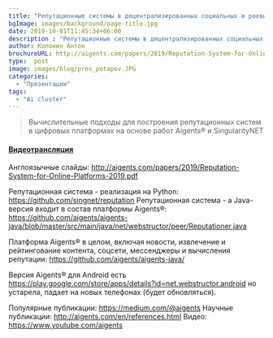 ```yaml
---
title: "Репутационные системы в децентрализированных социальных и роевых средах"
bgImage: images/background/page-title.jpg
date: 2019-10-01T11:45:34+06:00
description : "Репутационные системы в децентрализированных социальных и роевых средах"
author: Колонин Антон 
brochureURL: http://aigents.com/papers/2019/Reputation-System-for-Online-Platforms-2019-ru.pdf
type:  post
image: images/blog/pres_potapov.JPG
categories: 
  - "Презентации"
tags:
  - "Ai cluster"
---
```


>Вычислительные подходы для построения репутационных систем в цифровых платформах на основе работ Aigents® и SingularityNET 
#### [Видеотрансляция](https://www.youtube.com/watch?time_continue=5&v=MmQkHNT0WdY&feature=emb_logo)

Англоязычные слайды:
http://aigents.com/papers/2019/Reputation-System-for-Online-Platforms-2019.pdf

Репутационная система - реализация на Python: https://github.com/singnet/reputation
Репутационная система - а Java-версия входит в состав платформы Aigents®: https://github.com/aigents/aigents-java/blob/master/src/main/java/net/webstructor/peer/Reputationer.java

Платформа Aigents® в целом, включая новости, извлечение и рейтингование контента, соцсети, мессенджеры и вычисления репутации: https://github.com/aigents/aigents-java/

Версия Aigents® для Android есть https://play.google.com/store/apps/details?id=net.webstructor.android но устарела, падает на новых телефонах (будет обновляться).

Популярные публикации: https://medium.com/@aigents
Научные публикации: http://aigents.com/en/references.html
Видео: https://www.youtube.com/aigents
